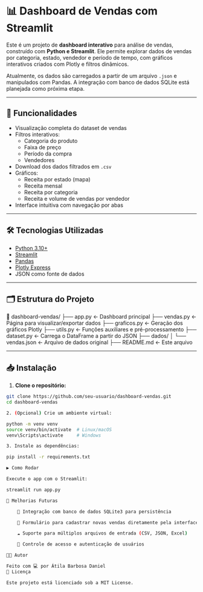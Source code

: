 # 📊 Dashboard de Vendas com Streamlit

Este é um projeto de **dashboard interativo** para análise de vendas, construído com **Python e Streamlit**. Ele permite explorar dados de vendas por categoria, estado, vendedor e período de tempo, com gráficos interativos criados com Plotly e filtros dinâmicos.

Atualmente, os dados são carregados a partir de um arquivo `.json` e manipulados com Pandas. A integração com banco de dados SQLite está planejada como próxima etapa.

---

## 🚀 Funcionalidades

- Visualização completa do dataset de vendas
- Filtros interativos:
  - Categoria do produto
  - Faixa de preço
  - Período da compra
  - Vendedores
- Download dos dados filtrados em `.csv`
- Gráficos:
  - Receita por estado (mapa)
  - Receita mensal
  - Receita por categoria
  - Receita e volume de vendas por vendedor
- Interface intuitiva com navegação por abas

---

## 🛠️ Tecnologias Utilizadas

- [Python 3.10+](https://www.python.org/)
- [Streamlit](https://streamlit.io/)
- [Pandas](https://pandas.pydata.org/)
- [Plotly Express](https://plotly.com/python/plotly-express/)
- JSON como fonte de dados

---

## 🗂️ Estrutura do Projeto

📁 dashboard-vendas/
├── app.py ← Dashboard principal
├── vendas.py ← Página para visualizar/exportar dados
├── graficos.py ← Geração dos gráficos Plotly
├── utils.py ← Funções auxiliares e pré-processamento
├── dataset.py ← Carrega o DataFrame a partir do JSON
├── dados/
│ └── vendas.json ← Arquivo de dados original
├── README.md ← Este arquivo


---

## 📥 Instalação

1. **Clone o repositório:**

```bash
git clone https://github.com/seu-usuario/dashboard-vendas.git
cd dashboard-vendas

2. (Opcional) Crie um ambiente virtual:

python -m venv venv
source venv/bin/activate  # Linux/macOS
venv\Scripts\activate     # Windows

3. Instale as dependências:

pip install -r requirements.txt

▶️ Como Rodar

Execute o app com o Streamlit:

streamlit run app.py

📌 Melhorias Futuras

    💾 Integração com banco de dados SQLite3 para persistência

    🧾 Formulário para cadastrar novas vendas diretamente pela interface

    ☁️ Suporte para múltiplos arquivos de entrada (CSV, JSON, Excel)

    👤 Controle de acesso e autenticação de usuários

🧑‍💻 Autor

Feito com 💻 por Átila Barbosa Daniel
📄 Licença

Este projeto está licenciado sob a MIT License.

